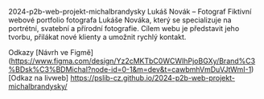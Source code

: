 2024-p2b-web-projekt-michalbrandysky
Lukáš Novák – Fotograf
Fiktivní webové portfolio fotografa Lukáše Nováka, který se specializuje na portrétní, svatební a přírodní fotografie. Cílem webu je představit jeho tvorbu, přilákat nové klienty a umožnit rychlý kontakt.

Odkazy
[Návrh ve Figmě] (https://www.figma.com/design/Yz2cMKTbC0WCWIhPjoBGXy/Brand%C3%BDsk%C3%BDMichal?node-id=0-1&m=dev&t=cawbmhVmDuVJtWmI-1)
[Odkaz na livweb] https://pslib-cz.github.io/2024-p2b-web-projekt-michalbrandysky/
